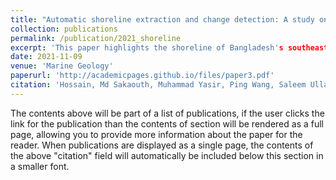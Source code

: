 ```yaml
---
title: "Automatic shoreline extraction and change detection: A study on the southeast coast of Bangladesh"
collection: publications
permalink: /publication/2021_shoreline
excerpt: 'This paper highlights the shoreline of Bangladesh's southeast coast from 1980 to 2020 with a 10-year interval to automatically extract the shoreline and the changes in coastline position due to accretion and erosion. Threshold, Sobel, Prewitt, Canny and Robert generic edge detection algorithms are used for automatic shoreline extraction, including canny's performance in accurately detecting the coastline. The Digital Shoreline Analysis System (DSAS) is carried out using Net Shoreline Movement (NSM), End Point Rate (EPR), and Linear Regression Rate (LRR) to statistically measure shoreline changes. The findings suggest that in terms of accretion and erosion, the shoreline is dynamic, but overall accretion is dominated rather than erosion.'
date: 2021-11-09
venue: 'Marine Geology'
paperurl: 'http://academicpages.github.io/files/paper3.pdf'
citation: 'Hossain, Md Sakaouth, Muhammad Yasir, Ping Wang, Saleem Ullah, Maftuha Jahan, Sheng Hui, and Zehao Zhao. "Automatic shoreline extraction and change detection: A study on the southeast coast of Bangladesh." Marine Geology 441 [2021]: 106628.'
---
```


The contents above will be part of a list of publications, if the user clicks the link for the publication than the contents of section will be rendered as a full page, allowing you to provide more information about the paper for the reader. When publications are displayed as a single page, the contents of the above "citation" field will automatically be included below this section in a smaller font.
